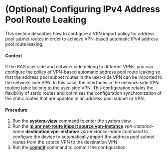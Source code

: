 (Optional) Configuring IPv4 Address Pool Route Leaking
======================================================

This section describes how to configure a VPN import policy for address pool subnet routes in order to achieve VPN-based automatic IPv4 address pool route leaking.

#### Context

If the BAS user side and network side belong to different VPNs, you can configure the policy of VPN-based automatic address pool route leaking so that the address pool subnet routes in the user-side VPN can be imported to the network-side VPN. In this case, the interfaces in the network-side VPN routing table belong to the user-side VPN. This configuration retains the flexibility of static routes and optimizes the configuration synchronization of the static routes that are updated in an address pool subnet or VPN.


#### Procedure

1. Run the [**system-view**](cmdqueryname=system-view) command to enter the system view.
2. Run the [**ip unr net-route import source vpn-instance**](cmdqueryname=ip+unr+net-route+import+source+vpn-instance) *vpn-instance-name* **destination vpn-instance** *vpn-instance-name* command to configure the device to automatically import the address pool subnet routes from the source VPN to the destination VPN.
3. Run the [**commit**](cmdqueryname=commit) command to commit the configuration.